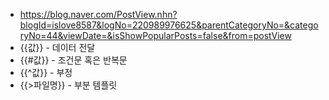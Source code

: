 - https://blog.naver.com/PostView.nhn?blogId=islove8587&logNo=220989976625&parentCategoryNo=&categoryNo=44&viewDate=&isShowPopularPosts=false&from=postView
- {{값}} - 데이터 전달
- {{#값}} - 조건문 혹은 반복문
- {{^값}} - 부정
- {{>파일명}} - 부분 템플릿
